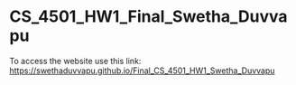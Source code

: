 # CS_4501_HW1_Final_Swetha_Duvvapu

To access the website use this link: https://swethaduvvapu.github.io/Final_CS_4501_HW1_Swetha_Duvvapu
